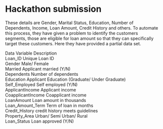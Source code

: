 # Hackathon submission

These details are Gender, Marital Status, Education, Number of Dependents, Income, Loan Amount, Credit History and others. To automate this process, they have given a problem to identify the customers segments, those are eligible for loan amount so that they can specifically target these customers. Here they have provided a partial data set. 

Data Variable  Description  
Loan_ID  Unique Loan ID  
Gender  Male/ Female  
Married  Applicant married (Y/N)  
Dependents  Number of dependents  
Education  Applicant Education (Graduate/ Under Graduate)  
Self_Employed  Self employed (Y/N)  
ApplicantIncome  Applicant income  
CoapplicantIncome  Coapplicant income  
LoanAmount  Loan amount in thousands  
Loan_Amount_Term  Term of loan in months  
Credit_History  credit history meets guidelines  
Property_Area  Urban/ Semi Urban/ Rural  
Loan_Status  Loan approved (Y/N)   
